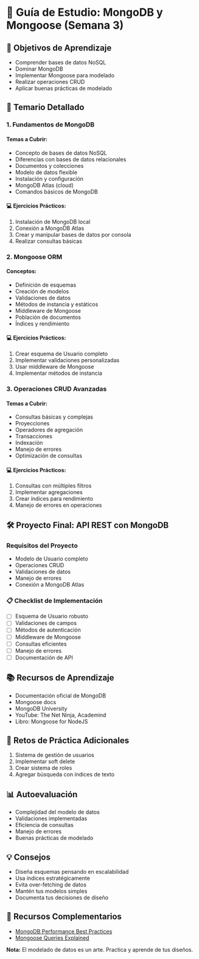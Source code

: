# 🚀 Guía de Estudio: MongoDB y Mongoose (Semana 3)

## 📘 Objetivos de Aprendizaje
- Comprender bases de datos NoSQL
- Dominar MongoDB
- Implementar Mongoose para modelado
- Realizar operaciones CRUD
- Aplicar buenas prácticas de modelado

## 🎯 Temario Detallado

### 1. Fundamentos de MongoDB
#### Temas a Cubrir:
- Concepto de bases de datos NoSQL
- Diferencias con bases de datos relacionales
- Documentos y colecciones
- Modelo de datos flexible
- Instalación y configuración
- MongoDB Atlas (cloud)
- Comandos básicos de MongoDB

#### 💻 Ejercicios Prácticos:
1. Instalación de MongoDB local
2. Conexión a MongoDB Atlas
3. Crear y manipular bases de datos por consola
4. Realizar consultas básicas

### 2. Mongoose ORM
#### Conceptos:
- Definición de esquemas
- Creación de modelos
- Validaciones de datos
- Métodos de instancia y estáticos
- Middleware de Mongoose
- Población de documentos
- Índices y rendimiento

#### 💻 Ejercicios Prácticos:
1. Crear esquema de Usuario completo
2. Implementar validaciones personalizadas
3. Usar middleware de Mongoose
4. Implementar métodos de instancia

### 3. Operaciones CRUD Avanzadas
#### Temas a Cubrir:
- Consultas básicas y complejas
- Proyecciones
- Operadores de agregación
- Transacciones
- Indexación
- Manejo de errores
- Optimización de consultas

#### 💻 Ejercicios Prácticos:
1. Consultas con múltiples filtros
2. Implementar agregaciones
3. Crear índices para rendimiento
4. Manejo de errores en operaciones

## 🛠 Proyecto Final: API REST con MongoDB

### Requisitos del Proyecto
- Modelo de Usuario completo
- Operaciones CRUD
- Validaciones de datos
- Manejo de errores
- Conexión a MongoDB Atlas

### 📋 Checklist de Implementación
- [ ] Esquema de Usuario robusto
- [ ] Validaciones de campos
- [ ] Métodos de autenticación
- [ ] Middleware de Mongoose
- [ ] Consultas eficientes
- [ ] Manejo de errores
- [ ] Documentación de API

## 📚 Recursos de Aprendizaje
- Documentación oficial de MongoDB
- Mongoose docs
- MongoDB University
- YouTube: The Net Ninja, Academind
- Libro: Mongoose for NodeJS

## 🧠 Retos de Práctica Adicionales
1. Sistema de gestión de usuarios
2. Implementar soft delete
3. Crear sistema de roles
4. Agregar búsqueda con índices de texto

## 📊 Autoevaluación
- Complejidad del modelo de datos
- Validaciones implementadas
- Eficiencia de consultas
- Manejo de errores
- Buenas prácticas de modelado

## 💡 Consejos
- Diseña esquemas pensando en escalabilidad
- Usa índices estratégicamente
- Evita over-fetching de datos
- Mantén tus modelos simples
- Documenta tus decisiones de diseño

## 🔗 Recursos Complementarios
- [MongoDB Performance Best Practices](https://www.mongodb.com/blog/post/performance-best-practices-mongodb)
- [Mongoose Queries Explained](https://mongoosejs.com/docs/queries.html)

**Nota:** El modelado de datos es un arte. Practica y aprende de tus diseños.
